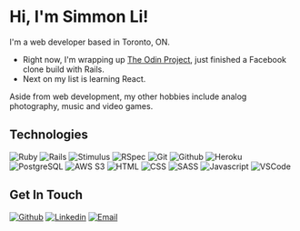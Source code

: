 # Hi, I'm Simmon Li!

I'm a web developer based in Toronto, ON.

* Right now, I'm wrapping up [The Odin Project](https://theodinproject.com), just finished a Facebook clone build with Rails.
* Next on my list is learning React.

Aside from web development, my other hobbies include analog photography, music and video games.

## Technologies
![Ruby](https://img.shields.io/badge/-Ruby-000?style=flat-square&logo=ruby&logoColor=azure&color=forestgreen) ![Rails](https://img.shields.io/badge/-Rails-000?style=flat-square&logo=ruby-on-rails&logoColor=azure&color=forestgreen) ![Stimulus](https://img.shields.io/badge/-Stimulus-000?style=flat-square&logo=stimulus&logoColor=azure&color=forestgreen) ![RSpec](https://img.shields.io/badge/-RSpec-000?style=flat-square&logo=rpsec&logoColor=azure&color=forestgreen) ![Git](https://img.shields.io/badge/-Git-000?style=flat-square&logo=git&logoColor=azure&color=forestgreen) ![Github](https://img.shields.io/badge/-Github-000?style=flat-square&logo=github&logoColor=azure&color=forestgreen) ![Heroku](https://img.shields.io/badge/-Heroku-000?style=flat-square&logo=heroku&logoColor=azure&color=forestgreen) ![PostgreSQL](https://img.shields.io/badge/-PostgreSQL-000?style=flat-square&logo=postgresql&logoColor=azure&color=forestgreen) ![AWS S3](https://img.shields.io/badge/-AWS_S3-000?style=flat-square&logo=amazon-s3&logoColor=azure&color=forestgreen) ![HTML](https://img.shields.io/badge/-HTML-000?style=flat-square&logo=html5&logoColor=azure&color=forestgreen) ![CSS](https://img.shields.io/badge/-CSS-000?style=flat-square&logo=css3&logoColor=azure&color=forestgreen) ![SASS](https://img.shields.io/badge/-SASS-000?style=flat-square&logo=sass&logoColor=azure&color=forestgreen) ![Javascript](https://img.shields.io/badge/-Javascript-000?style=flat-square&logo=javascript&logoColor=azure&color=forestgreen) ![VSCode](https://img.shields.io/badge/-VSCode-000?style=flat-square&logo=visualstudiocode&logoColor=azure&color=forestgreen)

## Get In Touch
[![Github](https://img.shields.io/badge/-Simmon_Li-000?style=flat-square&logo=github&logoColor=azure&color=181717)](https://github.com/crespire) [![Linkedin](https://img.shields.io/badge/-Simmon_Li-000?style=flat-square&logo=linkedin&logoColor=azure&color=0A66C2)](https://www.linkedin.com/in/simmonli/) [![Email](https://img.shields.io/badge/-Simmon_Li-000?style=flat-square&logo=gmail&logoColor=azure&color=EA4335)](mailto:hello@crespire.dev)
